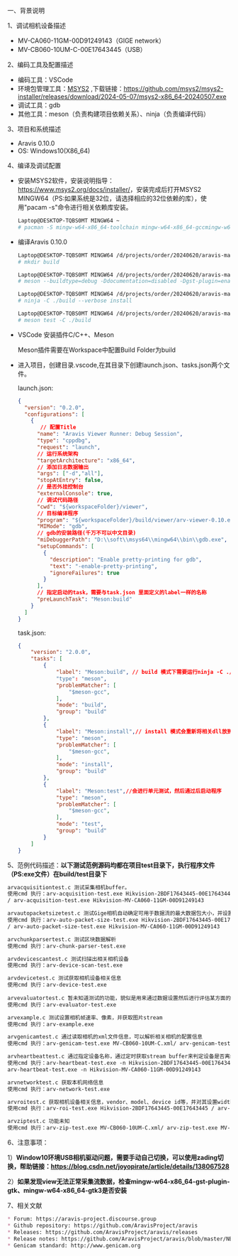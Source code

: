 一、背景说明

1、调试相机设备描述

*   MV-CA060-11GM-00D91249143（GIGE network）
*   MV-CB060-10UM-C-00E17643445（USB）

2、编码工具及配置描述

*   编码工具：VSCode
*   环境包管理工具：[MSYS2](https://www.msys2.org) ,下载链接：<https://github.com/msys2/msys2-installer/releases/download/2024-05-07/msys2-x86_64-20240507.exe>
*   调试工具：gdb
*   其他工具：meson（负责构建项目依赖关系）、ninja（负责编译代码）

3、项目和系统描述

*   Aravis 0.10.0
*   OS: Windows10(X86\_64)

4、编译及调试配置

*   安装MSYS2软件，安装说明指导：<https://www.msys2.org/docs/installer/>，安装完成后打开MSYS2 MINGW64（PS:如果系统是32位，请选择相应的32位依赖的库），使用"pacam -s"命令进行相关依赖库安装。
    ```bash
    Laptop@DESKTOP-TQBS0MT MINGW64 ~
    # pacman -S mingw-w64-x86_64-toolchain mingw-w64-x86_64-gccmingw-w64-x86_64-gobject-introspection mingw-w64-x86_64-meson mingw-w64-x86_64-cmake mingw-w64-x86_64-libnotify mingw-w64-x86_64-gst-plugins-good mingw-w64-x86_64-gst-plugins-bad mingw-w64-x86_64-gstreamer mingw-w64-x86_64-gtk3 mingw-w64-x86_64-libxml2 mingw-w64-x86_64-zlib mingw-w64-x86_64-libusb mingw-w64-x86_64-gobject-introspection-runtime mingw-w64-x86_64-python-gobject mingw-w64-x86_64-gst-plugin-gtk
    ```

*   编译Aravis 0.10.0
    ```bash
    Laptop@DESKTOP-TQBS0MT MINGW64 /d/projects/order/20240620/aravis-main
    # mkdir build

    Laptop@DESKTOP-TQBS0MT MINGW64 /d/projects/order/20240620/aravis-main
    # meson --buildtype=debug -Ddocumentation=disabled -Dgst-plugin=enabled -Dintrospection=enabled -Dusb=enabled -Dviewer=enabled -Dgv-n-buffers=1 . ./build

    Laptop@DESKTOP-TQBS0MT MINGW64 /d/projects/order/20240620/aravis-main
    # ninja -C ./build --verbose install

    Laptop@DESKTOP-TQBS0MT MINGW64 /d/projects/order/20240620/aravis-main
    # meson test -C ./build

    ```

*   VSCode 安装插件C/C++、Meson

    &#x20;Meson插件需要在Workspace中配置Build Folder为build

*   进入项目，创建目录.vscode,在其目录下创建launch.json、tasks.json两个文件。

    launch.json:

    ```json
    {
      "version": "0.2.0",
      "configurations": [
        {
           // 配置Title
          "name": "Aravis Viewer Runner: Debug Session",
          "type": "cppdbg",
          "request": "launch",
          // 运行系统架构
          "targetArchitecture": "x86_64",
          // 添加日志数据输出
          "args": ["-d","all"],
          "stopAtEntry": false,
          // 是否外挂控制台
          "externalConsole": true,
          // 调试代码路径
          "cwd": "${workspaceFolder}/viewer",
          // 目标编译程序
          "program": "${workspaceFolder}/build/viewer/arv-viewer-0.10.exe",
          "MIMode": "gdb",
          // gdb的安装路径(千万不可以中文目录)
          "miDebuggerPath": "D:\\soft\\msys64\\mingw64\\bin\\gdb.exe",
          "setupCommands": [
            {
              "description": "Enable pretty-printing for gdb",
              "text": "-enable-pretty-printing",
              "ignoreFailures": true
            }
          ],
          // 指定启动的task，需要与task.json 里面定义的label一样的名称
          "preLaunchTask": "Meson:build"
        }
      ]
    }
    ```

    task.json:

    ```json
    {
        "version": "2.0.0",
        "tasks": [
            {
                "label": "Meson:build", // build 模式下需要运行ninja -C ./build --verbose install（PS:这种命令会将相关dll放到MINGW64的环境中）
                "type": "meson",
                "problemMatcher": [
                    "$meson-gcc",
                ],
                "mode": "build",
                "group": "build"
            },
            {
                "label": "Meson:install",// install 模式会重新将相关dll放到MINGW64的环境中
                "type": "meson",
                "problemMatcher": [
                    "$meson-gcc",
                ],
                "mode": "install",
                "group": "build"
            },
            {
                "label": "Meson:test",//会进行单元测试，然后通过后启动程序
                "type": "meson",
                "problemMatcher": [
                    "$meson-gcc",
                ],
                "mode": "test",
                "group": "build"
            }
        ]
    }
    ```



5、范例代码描述：**以下测试范例源码均都在项目test目录下，执行程序文件（PS\:exe文件）在build/test目录下**

```markdown
arvacquisitiontest.c 测试采集相机buffer。
使用cmd 执行：arv-acquisition-test.exe Hikvision-2BDF17643445-00E17643445
/ arv-acquisition-test.exe Hikvision-MV-CA060-11GM-00D91249143

arvautopacketsizetest.c 测试Gige相机自动确定可用于数据流的最大数据包大小，并设置ArvGevSCPSPacketSize值。
使用cmd 执行：arv-auto-packet-size-test.exe Hikvision-2BDF17643445-00E17643445
/ arv-auto-packet-size-test.exe Hikvision-MV-CA060-11GM-00D91249143

arvchunkparsertest.c 测试区块数据解析
使用cmd 执行：arv-chunk-parser-test.exe

arvdevicescantest.c 测试扫描出相关相机设备
使用cmd 执行：arv-device-scan-test.exe

arvdevicetest.c 测试获取相机设备相关信息
使用cmd 执行：arv-device-test.exe
    
arvevaluatortest.c 暂未知道测试的功能，貌似是用来通过数据设置然后进行评估某方面的结果
使用cmd 执行：arv-evaluator-test.exe

arvexample.c 测试设置相机帧速率、像素，并获取图片stream
使用cmd 执行：arv-example.exe 

arvgenicamtest.c 通过读取相机的xml文件信息，可以解析相关相机的配置信息
使用cmd 执行：arv-genicam-test.exe MV-CB060-10UM-C.xml/ arv-genicam-test.exe MV-CA060-11GM.xml

arvheartbeattest.c 通过指定设备名称，通过定时获取stream buffer来判定设备是否离线
使用cmd 执行：arv-heartbeat-test.exe -n Hikvision-2BDF17643445-00E17643445/
arv-heartbeat-test.exe -n Hikvision-MV-CA060-11GM-00D91249143

arvnetworktest.c 获取本机网络信息
使用cmd 执行：arv-network-test.exe 

arvroitest.c 获取相机设备相关信息，vendor、model、device id等，并对其设置width、height(目前没有调通，有报错)
使用cmd 执行：arv-roi-test.exe Hikvision-2BDF17643445-00E17643445 / arv-roi-test.exe Hikvision-MV-CA060-11GM-00D91249143

arvziptest.c 功能未知
使用cmd 执行：arv-zip-test.exe MV-CB060-10UM-C.xml/ arv-zip-test.exe MV-CA060-11GM.xml
```

6、注意事项：

&#x20;  1）**Window10环境USB相机驱动问题，需要手动自己切换，可以使用zading切换，帮助链接：<https://blog.csdn.net/joyopirate/article/details/138067528>**

&#x9;2）**如果发现view无法正常采集流数据，检查mingw-w64-x86\_64-gst-plugin-gtk、mingw-w64-x86\_64-gtk3是否安装**

7、相关文献

```markdown
* Forum: https://aravis-project.discourse.group
* Github repository: https://github.com/AravisProject/aravis
* Releases: https://github.com/AravisProject/aravis/releases
* Release notes: https://github.com/AravisProject/aravis/blob/master/NEWS.md
* Genicam standard: http://www.genicam.org
```

&#x20;  &#x20;


